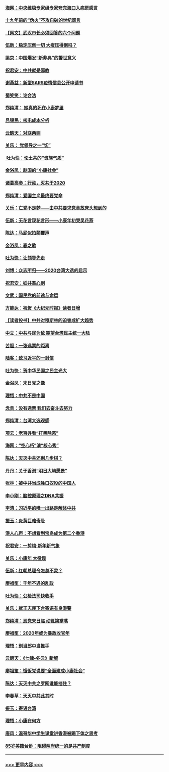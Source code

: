 #### [海网：中央维稳专家组专家夸完海口入病房感言](../pages/nsc993/n11815138.md?t=01240222) 
#### [十九年前的“伪火”不攻自破的世纪谎言](../pages/nsc993/n11813238.md?t=01240222) 
#### [【网文】武汉市长必须回答的六个问题](../pages/nsc993/n11813848.md?t=01240222) 
#### [伍新：稳定压倒一切 大疫压得倒吗？](../pages/nsc993/n11812634.md?t=01240222) 
#### [梁京：中国爆发“新非典”的警世意义](../pages/nsc993/n11812554.md?t=01240222) 
#### [祝君安：中共就是邪教](../pages/nsc993/n11812431.md?t=01240222) 
#### [谢燕益：新型SARS疫情信息公开申请书](../pages/nsc993/n11808840.md?t=01240222) 
#### [蜀笑笑：论合法](../pages/nsc993/n11808064.md?t=01240222) 
#### [郑纯清： 她真的死在小康梦里](../pages/nsc993/n11806623.md?t=01240222) 
#### [吕锡民：核电成本分析](../pages/nsc993/n11806284.md?t=01240222) 
#### [云鹤天：对联两则](../pages/nsc993/n11805957.md?t=01240222) 
#### [关乐： 党领导之一“切”](../pages/nsc993/n11804505.md?t=01240222) 
#### [ 吐为快：论土共的“贵族气质”](../pages/nsc993/n11804490.md?t=01240222) 
#### [金浴凤：赵国的“小康社会”](../pages/nsc993/n11804452.md?t=01240222) 
#### [诸葛高参：行动，灭共于2020](../pages/nsc993/n11804120.md?t=01240222) 
#### [郑纯清：爱国主义最终要党命](../pages/nsc993/n11802197.md?t=01240222) 
#### [关乐：亡党不是梦——由中共要求党章放床头想到的](../pages/nsc993/n11802156.md?t=01240222) 
#### [伍新：无花言现花言形——小康年初哭吴花燕](../pages/nsc993/n11800044.md?t=01240222) 
#### [陈达：马屁似拍颠覆声](../pages/nsc993/n11800010.md?t=01240222) 
#### [金浴凤：春之歌](../pages/nsc993/n11797687.md?t=01240222) 
#### [吐为快：让领导先走](../pages/nsc993/n11797512.md?t=01240222) 
#### [刘博：众志所归——2020台湾大选的启示](../pages/nsc993/n11796878.md?t=01240222) 
#### [祝君安：妖共畜心剖](../pages/nsc993/n11794273.md?t=01240222) 
#### [文武：国民党的前途与命运](../pages/nsc993/n11794198.md?t=01240222) 
#### [方能达：祝贺《大纪元时报》读者日增](../pages/nsc993/n11793807.md?t=01240222) 
#### [【读者投书】中共对穆斯林的迫害成扩大趋势](../pages/nsc993/n11791371.md?t=01240222) 
#### [中立：中共与民为敌 期望台湾民主统一大陆](../pages/nsc993/n11790392.md?t=01240222) 
#### [苦胆：一张选票的距离](../pages/nsc993/n11788914.md?t=01240222) 
#### [陆客：致习近平的一封信](../pages/nsc993/n11788867.md?t=01240222) 
#### [吐为快：贺中华民国之民主光大](../pages/nsc993/n11788618.md?t=01240222) 
#### [金浴凤：末日党之像](../pages/nsc993/n11787475.md?t=01240222) 
#### [理悟：中共不是中国](../pages/nsc993/n11787463.md?t=01240222) 
#### [念贲：没有选票  我们去奋斗去努力](../pages/nsc993/n11787398.md?t=01240222) 
#### [郑纯清：台湾大选观感](../pages/nsc993/n11786210.md?t=01240222) 
#### [项云：老百姓看“打黑除恶”](../pages/nsc993/n11785398.md?t=01240222) 
#### [海网：“空心朽”演“核心秀”](../pages/nsc993/n11783874.md?t=01240222) 
#### [陈达：天灭中共还剩几步棋？](../pages/nsc993/n11783719.md?t=01240222) 
#### [丹丹：关于香港“明日大屿愿景”](../pages/nsc993/n11783273.md?t=01240222) 
#### [张林：被中共当成牲口奴役的中国人](../pages/nsc993/n11782397.md?t=01240222) 
#### [李小刚：脑控原理之DNA共振](../pages/nsc993/n11780962.md?t=01240222) 
#### [李清：习近平的唯一出路是解体中共](../pages/nsc993/n11780866.md?t=01240222) 
#### [振玉：炎黄巨难奇耻](../pages/nsc993/n11779632.md?t=01240222) 
#### [港人心声：不想看到宝岛成为第二个香港](../pages/nsc993/n11778817.md?t=01240222) 
#### [祝君安：一剪梅‧新年新气象](../pages/nsc993/n11776340.md?t=01240222) 
#### [关乐：小康年 大役现](../pages/nsc993/n11774213.md?t=01240222) 
#### [伍新：红朝总理令怎总不灵？](../pages/nsc993/n11770813.md?t=01240222) 
#### [廖祖笙：千年不遇的乱政](../pages/nsc993/n11770373.md?t=01240222) 
#### [吐为快：公检法司快收手](../pages/nsc993/n11770359.md?t=01240222) 
#### [关乐：就王志民下台寄语有良港警](../pages/nsc993/n11769903.md?t=01240222) 
#### [郑纯清：恶党末日临 动辄挨掌嘴](../pages/nsc993/n11769356.md?t=01240222) 
#### [廖祖笙：2020年或为暴政收官年](../pages/nsc993/n11768216.md?t=01240222) 
#### [理悟：别当郎中当推手](../pages/nsc993/n11768243.md?t=01240222) 
#### [云鹤天：《七律▪冬云》新解](../pages/nsc993/n11768204.md?t=01240222) 
#### [廖祖笙：饿饭党说要“全面建成小康社会”](../pages/nsc993/n11767482.md?t=01240222) 
#### [陈达：天灭中共之罗网谁能挡住？](../pages/nsc993/n11767465.md?t=01240222) 
#### [李春草：天灭中共此其时](../pages/nsc993/n11767452.md?t=01240222) 
#### [振玉：寄语台湾](../pages/nsc993/n11767432.md?t=01240222) 
#### [理悟：小康在何方](../pages/nsc993/n11767394.md?t=01240222) 
#### [唐风：温哥华中学生课堂讲香港被踢下体之思考](../pages/nsc993/n11766848.md?t=01240222) 
#### [85岁美籍台侨：阻碍两岸统一的是共产制度](../pages/nsc993/n11765043.md?t=01240222) 

----
#### [ >>> 更早内容 <<< ](../indexes/nsc993-earlier.md)
